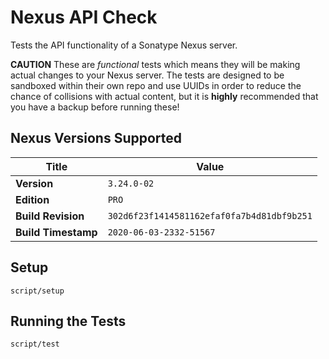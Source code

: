 # Nexus API Check

Tests the API functionality of a Sonatype Nexus server.


**CAUTION** These are *functional* tests which means they will be making actual changes to your Nexus server. The tests are designed to be sandboxed within their own repo and use UUIDs in order to reduce the chance of collisions with actual content, but it is **highly** recommended that you have a backup before running these!


## Nexus Versions Supported
Title | Value
---|---
**Version** | `3.24.0-02`
**Edition** | `PRO`
**Build Revision** | `302d6f23f1414581162efaf0fa7b4d81dbf9b251`
**Build Timestamp** | `2020-06-03-2332-51567`


## Setup
`script/setup`


## Running the Tests
`script/test`
